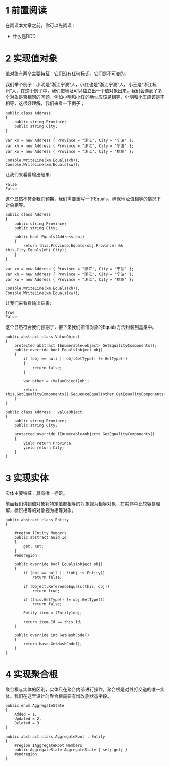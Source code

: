 # 1 前置阅读
在阅读本文章之前，你可以先阅读：
* 什么是DDD

# 2 实现值对象
值对象有两个主要特征：它们没有任何标识。它们是不可变的。

我们举个例子：小明是“浙江宁波”人，小红也是“浙江宁波”人，小王是“浙江杭州”人，在这个例子中，我们把地址可以独立出一个值对象出来，我们会遇到了多个对象是否相同的问题，例如小明和小红的地址应该是相等，小明和小王应该是不相等，这很好理解，我们来看一下例子；
```
public class Address
{
    public string Province;
    public string City;
}

var xm = new Address { Province = "浙江", City = "宁波" };
var xh = new Address { Province = "浙江", City = "宁波" };
var xw = new Address { Province = "浙江", City = "杭州" };

Console.WriteLine(xm.Equals(xh));
Console.WriteLine(xm.Equals(xw));
```

让我们来看看输出结果:
```
False
False
```
这个显然不符合我们预期，我们需要重写一下Equals，确保地址值相等的情况下对象相等。

```
public class Address
{
    public string Province;
    public string City;

    public bool Equals(Address obj)
    {
        return this.Province.Equals(obj.Province) && this.City.Equals(obj.City);
    }
}

var xm = new Address { Province = "浙江", City = "宁波" };
var xh = new Address { Province = "浙江", City = "宁波" };
var xw = new Address { Province = "浙江", City = "杭州" };

Console.WriteLine(xm.Equals(xh));
Console.WriteLine(xm.Equals(xw));
```

让我们来看看输出结果:
```
True
False
```
这个显然符合我们预期了，接下来我们把值对象的Equals方法封装到基类中。

```
public abstract class ValueObject
{
    protected abstract IEnumerable<object> GetEqualityComponents();
    public override bool Equals(object obj)
    {
        if (obj == null || obj.GetType() != GetType())
        {
            return false;
        }

        var other = (ValueObject)obj;

        return this.GetEqualityComponents().SequenceEqual(other.GetEqualityComponents());
    }
}

public class Address : ValueObject
{
    public string Province;
    public string City;

    protected override IEnumerable<object> GetEqualityComponents()
    {
        yield return Province;
        yield return City;
    }
}
```

# 3 实现实体
实体主要特征：具有唯一标识。

前面我们讲到值对象将特定值都相等的对象视为相等对象，在实体中比较容易理解，标识相等的对象视为相等对象。
```
public abstract class Entity
{

    #region IEntity Members
    public abstract Guid Id
    {
        get; set;
    }
    #endregion

    public override bool Equals(object obj)
    {
        if (obj == null || !(obj is Entity))
            return false;

        if (Object.ReferenceEquals(this, obj))
            return true;

        if (this.GetType() != obj.GetType())
            return false;

        Entity item = (Entity)obj;

        return item.Id == this.Id;
    }

    public override int GetHashCode()
    {
        return base.GetHashCode();
    }
}
```

# 4 实现聚合根
聚合根与实体的区别，实体只在聚合内部进行操作，聚合根是对外打交道的唯一实体。我们在这里设计时聚合根需要有增改删状态字段。

```
public enum AggregateState
{
    Added = 1,
    Updated = 2,
    Deleted = 3
}

public abstract class AggregateRoot : Entity
{
    #region IAggregateRoot Members
    public AggregateState AggregateState { set; get; }
    #endregion
}
```